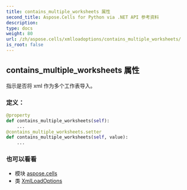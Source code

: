 ```yaml
---
title: contains_multiple_worksheets 属性
second_title: Aspose.Cells for Python via .NET API 参考资料
description:
type: docs
weight: 80
url: /zh/aspose.cells/xmlloadoptions/contains_multiple_worksheets/
is_root: false
---
```

## contains_multiple_worksheets 属性

指示是否将 xml 作为多个工作表导入。
### 定义：
```python
@property
def contains_multiple_worksheets(self):
    ...
@contains_multiple_worksheets.setter
def contains_multiple_worksheets(self, value):
    ...
```

### 也可以看看
* 模块 [aspose.cells](../../)
* 类 [XmlLoadOptions](/cells/python-net/zh/aspose.cells/xmlloadoptions)
